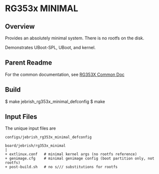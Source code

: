 # RG353x MINIMAL

## Overview

Provides an absolutely minimal system.  There is no rootfs on the disk.

Demonstrates UBoot-SPL, UBoot, and kernel.

## Parent Readme

For the common documentation, see [RG353X Common Doc]( ../rg353x_common/readme.md)

## Build

  $ make jebrish_rg353x_minimal_defconfig
  $ make

## Input Files

The unique input files are

```
configs/jebrish_rg353x_minimal_defconfig
```

```
board/jebrish/rg353x_minimal
|
+ extlinux.conf   # minimal kernel args (no rootfs reference)
+ genimage.cfg    # minimal genimage config (boot partition only, not rootfs)
+ post-build.sh   # no s/// substitutions for rootfs
```

